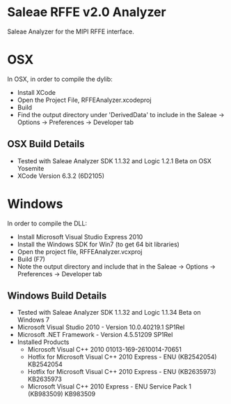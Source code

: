 # Saleae RFFE v2.0 Analyzer

Saleae Analyzer for the MIPI RFFE interface.

# OSX
In OSX, in order to compile the dylib:
* Install XCode
* Open the Project File, RFFEAnalyzer.xcodeproj
* Build
* Find the output directory under 'DerivedData' to include in the Saleae -> Options -> Preferences -> Developer tab

## OSX Build Details
* Tested with Saleae Analyzer SDK 1.1.32 and Logic 1.2.1 Beta on OSX Yosemite
* XCode Version 6.3.2 (6D2105)

# Windows
In order to compile the DLL:
* Install Microsoft Visual Studio Express 2010
* Install the Windows SDK for Win7 (to get 64 bit libraries)
* Open the project file, RFFEAnalyzer.vcxproj
* Build (F7)
* Note the output directory and include that in the Saleae -> Options -> Preferences -> Developer tab

## Windows Build Details
  * Tested with Saleae Analyzer SDK 1.1.32 and Logic 1.1.34 Beta on Windows 7
  * Microsoft Visual Studio 2010 - Version 10.0.40219.1 SP1Rel
  * Microsoft .NET Framework - Version 4.5.51209 SP1Rel
  * Installed Products
    * Microsoft Visual C++ 2010   01013-169-2610014-70651
    * Hotfix for Microsoft Visual C++ 2010 Express - ENU (KB2542054)   KB2542054
    * Hotfix for Microsoft Visual C++ 2010 Express - ENU (KB2635973)   KB2635973
    * Microsoft Visual C++ 2010 Express - ENU Service Pack 1 (KB983509)   KB983509
